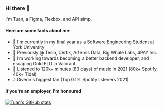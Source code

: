 ### Hi there 👋

I'm Tuan, a Figma, Flexbox, and API simp.

#### Here are some facts about me:
- 🔭 I'm currently in my final year as a Software Engineering Student at York University
- 🚗 Previously @ Tesla, Certik, Artemis Data, Big Whale Labs, 4PAY Inc.
- 🌱 I’m working towards becoming a better backend developer, and escaping Gold ELO in Valorant.
- 🎸 Listened to 120k+ minutes (83 days) of music in 2021 (80k+ Spotify, 40k+ Tidal)
- 🎶 Giveon's biggest fan (Top 0.1% Spotify listeners 2021)

#### If you're an employer, I'm honoured

[![Tuan's GitHub stats](https://github-readme-stats.vercel.app/api?username=tuansydau)](https://github.com/anuraghazra/github-readme-stats)
